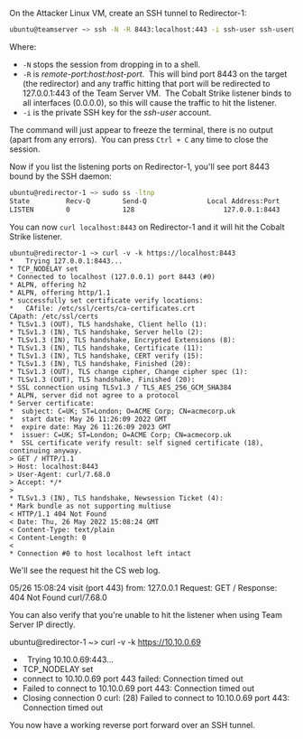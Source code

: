 On the Attacker Linux VM, create an SSH tunnel to Redirector-1:

```bash
ubuntu@teamserver ~> ssh -N -R 8443:localhost:443 -i ssh-user ssh-user@10.10.5.39
```

Where:

-   `-N` stops the session from dropping in to a shell.
-   `-R` is _remote-port:host:host-port_.  This will bind port 8443 on the target (the redirector) and any traffic hitting that port will be redirected to 127.0.0.1:443 of the Team Server VM.  The Cobalt Strike listener binds to all interfaces (0.0.0.0), so this will cause the traffic to hit the listener.
-   `-i` is the private SSH key for the _ssh-user_ account.


The command will just appear to freeze the terminal, there is no output (apart from any errors).  You can press `Ctrl + C` any time to close the session.

Now if you list the listening ports on Redirector-1, you'll see port 8443 bound by the SSH daemon:

```bash
ubuntu@redirector-1 ~> sudo ss -ltnp
State         Recv-Q        Send-Q               Local Address:Port               Peer Address:Port       Process
LISTEN        0             128                      127.0.0.1:8443                    0.0.0.0:*           users:(("sshd",pid=16799,fd=11))
```

You can now `curl localhost:8443` on Redirector-1 and it will hit the Cobalt Strike listener.

```
ubuntu@redirector-1 ~> curl -v -k https://localhost:8443
*   Trying 127.0.0.1:8443...
* TCP_NODELAY set
* Connected to localhost (127.0.0.1) port 8443 (#0)
* ALPN, offering h2
* ALPN, offering http/1.1
* successfully set certificate verify locations:
*   CAfile: /etc/ssl/certs/ca-certificates.crt
CApath: /etc/ssl/certs
* TLSv1.3 (OUT), TLS handshake, Client hello (1):
* TLSv1.3 (IN), TLS handshake, Server hello (2):
* TLSv1.3 (IN), TLS handshake, Encrypted Extensions (8):
* TLSv1.3 (IN), TLS handshake, Certificate (11):
* TLSv1.3 (IN), TLS handshake, CERT verify (15):
* TLSv1.3 (IN), TLS handshake, Finished (20):
* TLSv1.3 (OUT), TLS change cipher, Change cipher spec (1):
* TLSv1.3 (OUT), TLS handshake, Finished (20):
* SSL connection using TLSv1.3 / TLS_AES_256_GCM_SHA384
* ALPN, server did not agree to a protocol
* Server certificate:
*  subject: C=UK; ST=London; O=ACME Corp; CN=acmecorp.uk
*  start date: May 26 11:26:09 2022 GMT
*  expire date: May 26 11:26:09 2023 GMT
*  issuer: C=UK; ST=London; O=ACME Corp; CN=acmecorp.uk
*  SSL certificate verify result: self signed certificate (18), continuing anyway.
> GET / HTTP/1.1
> Host: localhost:8443
> User-Agent: curl/7.68.0
> Accept: */*
>
* TLSv1.3 (IN), TLS handshake, Newsession Ticket (4):
* Mark bundle as not supporting multiuse
< HTTP/1.1 404 Not Found
< Date: Thu, 26 May 2022 15:08:24 GMT
< Content-Type: text/plain
< Content-Length: 0
<
* Connection #0 to host localhost left intact
```

  

We'll see the request hit the CS web log.

05/26 15:08:24 visit (port 443) from: 127.0.0.1
	Request: GET /
	Response: 404 Not Found
	curl/7.68.0

  

You can also verify that you're unable to hit the listener when using Team Server IP directly.

ubuntu@redirector-1 ~> curl -v -k https://10.10.0.69
*   Trying 10.10.0.69:443...
* TCP_NODELAY set
* connect to 10.10.0.69 port 443 failed: Connection timed out
* Failed to connect to 10.10.0.69 port 443: Connection timed out
* Closing connection 0
curl: (28) Failed to connect to 10.10.0.69 port 443: Connection timed out

  

You now have a working reverse port forward over an SSH tunnel.